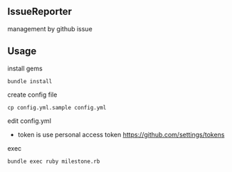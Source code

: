 ## IssueReporter

management by github issue


## Usage

install gems
```
bundle install
```

create config file
```
cp config.yml.sample config.yml
```

edit config.yml

* token is use personal access token https://github.com/settings/tokens

exec
```
bundle exec ruby milestone.rb
```
